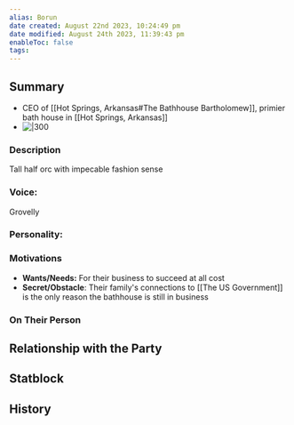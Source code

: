 ```yaml
---
alias: Borun
date created: August 22nd 2023, 10:24:49 pm
date modified: August 24th 2023, 11:39:43 pm
enableToc: false
tags:
---
```

## Summary
- CEO of [[Hot Springs, Arkansas#The Bathhouse Bartholomew]], primier bath house in [[Hot Springs, Arkansas]]
- ![|300](https://db4sgowjqfwig.cloudfront.net/campaigns/208885/assets/1039566/New_Project_15_.jpg?1579833437)
### Description
Tall half orc with impecable fashion sense
### Voice:
Grovelly

### Personality:

### Motivations
- **Wants/Needs:** For their business to succeed at all cost
- **Secret/Obstacle**: Their family's connections to [[The US Government]] is the only reason the bathhouse is still in business

### On Their Person

## Relationship with the Party

## Statblock

## History
